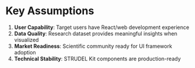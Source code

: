 # Key Assumptions

1. **User Capability**: Target users have React/web development experience
2. **Data Quality**: Research dataset provides meaningful insights when visualized
3. **Market Readiness**: Scientific community ready for UI framework adoption
4. **Technical Stability**: STRUDEL Kit components are production-ready
